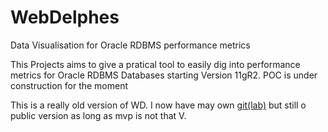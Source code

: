 # WebDelphes
Data Visualisation for Oracle RDBMS performance metrics

This Projects aims to give a pratical tool to easily dig into performance metrics for Oracle RDBMS Databases starting Version 11gR2. 
POC is under construction for the moment

This is a really old version of WD.
I now have may own [git(lab)](https://git.yaodb-blog.fr) but still o public version as long as mvp is not that V.

